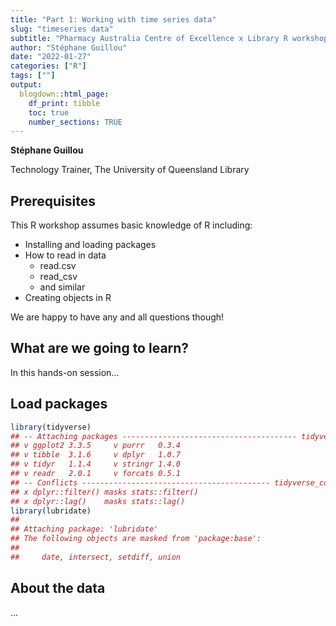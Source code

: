 ```yaml
---
title: "Part 1: Working with time series data"
slug: "timeseries data"
subtitle: "Pharmacy Australia Centre of Excellence x Library R workshop"
author: "Stéphane Guillou"
date: "2022-01-27"
categories: ["R"]
tags: [""]
output:
  blogdown::html_page:
    df_print: tibble
    toc: true
    number_sections: TRUE
---
```





**Stéphane Guillou**

Technology Trainer, The University of Queensland Library


## Prerequisites 

This R workshop assumes basic knowledge of R including:

* Installing and loading packages
* How to read in data
    + read.csv
    + read_csv
    + and similar
* Creating objects in R

We are happy to have any and all questions though!

## What are we going to learn?

In this hands-on session...

## Load packages


```r
library(tidyverse)
## -- Attaching packages --------------------------------------- tidyverse 1.3.1 --
## v ggplot2 3.3.5     v purrr   0.3.4
## v tibble  3.1.6     v dplyr   1.0.7
## v tidyr   1.1.4     v stringr 1.4.0
## v readr   2.0.1     v forcats 0.5.1
## -- Conflicts ------------------------------------------ tidyverse_conflicts() --
## x dplyr::filter() masks stats::filter()
## x dplyr::lag()    masks stats::lag()
library(lubridate)
## 
## Attaching package: 'lubridate'
## The following objects are masked from 'package:base':
## 
##     date, intersect, setdiff, union
```

## About the data

...
